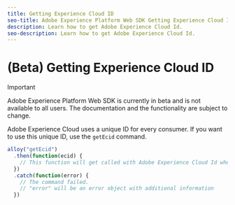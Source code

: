 ```yaml
---
title: Getting Experience Cloud ID
seo-title: Adobe Experience Platform Web SDK Getting Experience Cloud ID
description: Learn how to get Adobe Experience Cloud Id.
seo-description: Learn how to get Adobe Experience Cloud Id.
---
```


# (Beta) Getting Experience Cloud ID

>[!IMPORTANT]
>
>Adobe Experience Platform Web SDK is currently in beta and is not available to all users. The documentation and the functionality are subject to change.

Adobe Experience Cloud uses a unique ID for every consumer. If you want to use this unique ID, use the `getEcid` command. 

```javascript
alloy("getEcid")
  .then(function(ecid) {
    // This function will get called with Adobe Experience Cloud Id when the command promise is resolved
  })
  .catch(function(error) {
    // The command failed.
    // "error" will be an error object with additional information
  })
```
